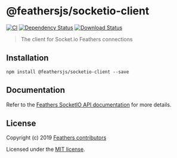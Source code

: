 # @feathersjs/socketio-client

[![CI](https://github.com/feathersjs/feathers/workflows/CI/badge.svg)](https://github.com/feathersjs/feathers/actions?query=workflow%3ACI)
[![Dependency Status](https://img.shields.io/david/feathersjs/feathers.svg?style=flat-square&path=packages/socketio-client)](https://david-dm.org/feathersjs/feathers?path=packages/socketio-client)
[![Download Status](https://img.shields.io/npm/dm/@feathersjs/socketio-client.svg?style=flat-square)](https://www.npmjs.com/package/@feathersjs/socketio-client)

> The client for Socket.io Feathers connections

## Installation

```
npm install @feathersjs/socketio-client --save
```

## Documentation

Refer to the [Feathers SocketIO API documentation](https://docs.feathersjs.com/api/client/socketio.html) for more details.

## License

Copyright (c) 2019 [Feathers contributors](https://github.com/feathersjs/client/graphs/contributors)

Licensed under the [MIT license](LICENSE).
